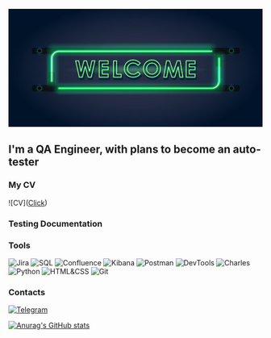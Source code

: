 ![Header](https://github.com/albert1kkk/albert1kkk/blob/main/assets/welcome.png)

## I'm a QA Engineer, with plans to become an auto-tester

### My CV
![CV](<a href="https://github.com/albert1kkk/albert1kkk/blob/main/A.Kasimov_QA.pdf">Click</a>)

### Testing Documentation


### Tools
![Jira](https://img.shields.io/badge/-Jira-483D8B?style=for-the-badge&logo=Jira&logoColor=00BFFF)
![SQL](https://img.shields.io/badge/-SQL-483D8B?style=for-the-badge&logo=MySQL&logoColor=2F4F4F)
![Confluence](https://img.shields.io/badge/-Confluence-483D8B?style=for-the-badge&logo=Confluence&logoColor=00BFFF)
![Kibana](https://img.shields.io/badge/-Kibana-483D8B?style=for-the-badge&logo=Kibana&logoColor=FF4500)
![Postman](https://img.shields.io/badge/-Postman-483D8B?style=for-the-badge&logo=Postman&logoColor=FFA500)
![DevTools](https://img.shields.io/badge/-DevTools-483D8B?style=for-the-badge&logo=GoogleChrome&logoColor=228B22)
![Charles](https://img.shields.io/badge/-Charles-483D8B?style=for-the-badge&logo=CharlesProxy&logoColor=00BFFF)
![Python](https://img.shields.io/badge/-Python-483D8B?style=for-the-badge&logo=Python&logoColor=FFD700)
![HTML&CSS](https://img.shields.io/badge/-HTML&CSS-483D8B?style=for-the-badge&logo=HTML5&logoColor=FF8C00)
![Git](https://img.shields.io/badge/-Git-483D8B?style=for-the-badge&logo=Git&logoColor=FF6347)

### Contacts
[![Telegram](https://img.shields.io/badge/-Telegram-483D8B?style=for-the-badge&logo=Telegram&logoColor=00BFFF)](https://t.me/albert1kkk)

[![Anurag's GitHub stats](https://github-readme-stats.vercel.app/api?username=albert1kkk&show_icons=true&theme=dracula)](https://github.com/anuraghazra/github-readme-stats)